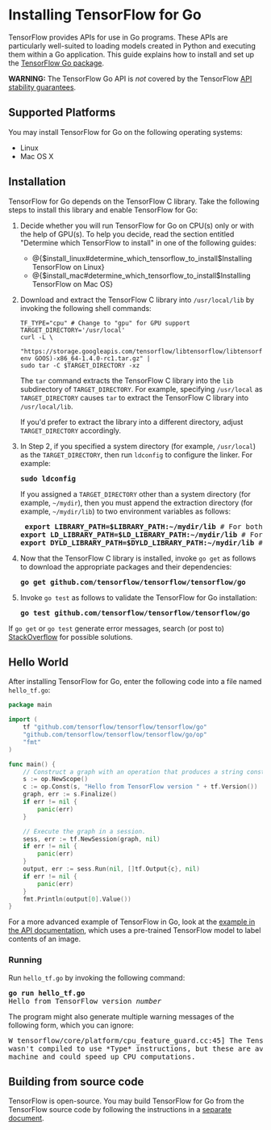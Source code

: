 # Installing TensorFlow for Go

TensorFlow provides APIs for use in Go programs. These APIs are particularly
well-suited to loading models created in Python and executing them within
a Go application. This guide explains how to install and set up the
[TensorFlow Go package](https://godoc.org/github.com/tensorflow/tensorflow/tensorflow/go).

**WARNING:** The TensorFlow Go API is *not* covered by the TensorFlow
[API stability guarantees](https://www.tensorflow.org/programmers_guide/version_semantics).


## Supported Platforms

You may install TensorFlow for Go on the following operating systems:

  * Linux
  * Mac OS X


## Installation

TensorFlow for Go depends on the TensorFlow C library. Take the following
steps to install this library and enable TensorFlow for Go:

  1. Decide whether you will run TensorFlow for Go on CPU(s) only or with
     the help of GPU(s). To help you decide, read the section entitled
     "Determine which TensorFlow to install" in one of the following guides:

     * @{$install_linux#determine_which_tensorflow_to_install$Installing TensorFlow on Linux}
     * @{$install_mac#determine_which_tensorflow_to_install$Installing TensorFlow on Mac OS}

  2. Download and extract the TensorFlow C library into `/usr/local/lib` by
     invoking the following shell commands:

         TF_TYPE="cpu" # Change to "gpu" for GPU support
         TARGET_DIRECTORY='/usr/local'
         curl -L \
           "https://storage.googleapis.com/tensorflow/libtensorflow/libtensorflow-${TF_TYPE}-$(go env GOOS)-x86_64-1.4.0-rc1.tar.gz" |
         sudo tar -C $TARGET_DIRECTORY -xz

     The `tar` command extracts the TensorFlow C library into the `lib`
     subdirectory of `TARGET_DIRECTORY`. For example, specifying `/usr/local`
     as `TARGET_DIRECTORY` causes `tar` to extract the TensorFlow C library
     into `/usr/local/lib`.

     If you'd prefer to extract the library into a different directory,
     adjust `TARGET_DIRECTORY` accordingly.

  3. In Step 2, if you specified a system directory (for example, `/usr/local`)
     as the `TARGET_DIRECTORY`, then run `ldconfig` to configure the linker.
     For example:

     <pre><b>sudo ldconfig</b></pre>

     If you assigned a `TARGET_DIRECTORY` other than a system
     directory (for example, `~/mydir`), then you must append the extraction
     directory (for example, `~/mydir/lib`) to two environment variables
     as follows:

     <pre> <b>export LIBRARY_PATH=$LIBRARY_PATH:~/mydir/lib</b> # For both Linux and Mac OS X
     <b>export LD_LIBRARY_PATH=$LD_LIBRARY_PATH:~/mydir/lib</b> # For Linux only
     <b>export DYLD_LIBRARY_PATH=$DYLD_LIBRARY_PATH:~/mydir/lib</b> # For Mac OS X only</pre>

  4. Now that the TensorFlow C library is installed, invoke `go get` as follows
     to download the appropriate packages and their dependencies:

     <pre><b>go get github.com/tensorflow/tensorflow/tensorflow/go</b></pre>

  5. Invoke `go test` as follows to validate the TensorFlow for Go
     installation:

     <pre><b>go test github.com/tensorflow/tensorflow/tensorflow/go</b></pre>

If `go get` or `go test` generate error messages, search (or post to)
[StackOverflow](http://www.stackoverflow.com/questions/tagged/tensorflow)
for possible solutions.


## Hello World

After installing TensorFlow for Go, enter the following code into a
file named `hello_tf.go`:

```go
package main

import (
	tf "github.com/tensorflow/tensorflow/tensorflow/go"
	"github.com/tensorflow/tensorflow/tensorflow/go/op"
	"fmt"
)

func main() {
	// Construct a graph with an operation that produces a string constant.
	s := op.NewScope()
	c := op.Const(s, "Hello from TensorFlow version " + tf.Version())
	graph, err := s.Finalize()
	if err != nil {
		panic(err)
	}

	// Execute the graph in a session.
	sess, err := tf.NewSession(graph, nil)
	if err != nil {
		panic(err)
	}
	output, err := sess.Run(nil, []tf.Output{c}, nil)
	if err != nil {
		panic(err)
	}
	fmt.Println(output[0].Value())
}
```

For a more advanced example of TensorFlow in Go, look at the
[example in the API documentation](https://godoc.org/github.com/tensorflow/tensorflow/tensorflow/go#ex-package),
which uses a pre-trained TensorFlow model to label contents of an image.


### Running

Run `hello_tf.go` by invoking the following command:

<pre><b>go run hello_tf.go</b>
Hello from TensorFlow version <i>number</i></pre>

The program might also generate multiple warning messages of the
following form, which you can ignore:

<pre>W tensorflow/core/platform/cpu_feature_guard.cc:45] The TensorFlow library
wasn't compiled to use *Type* instructions, but these are available on your
machine and could speed up CPU computations.</pre>


## Building from source code

TensorFlow is open-source. You may build TensorFlow for Go from the
TensorFlow source code by following the instructions in a
[separate document](https://github.com/tensorflow/tensorflow/blob/master/tensorflow/go/README.md).

